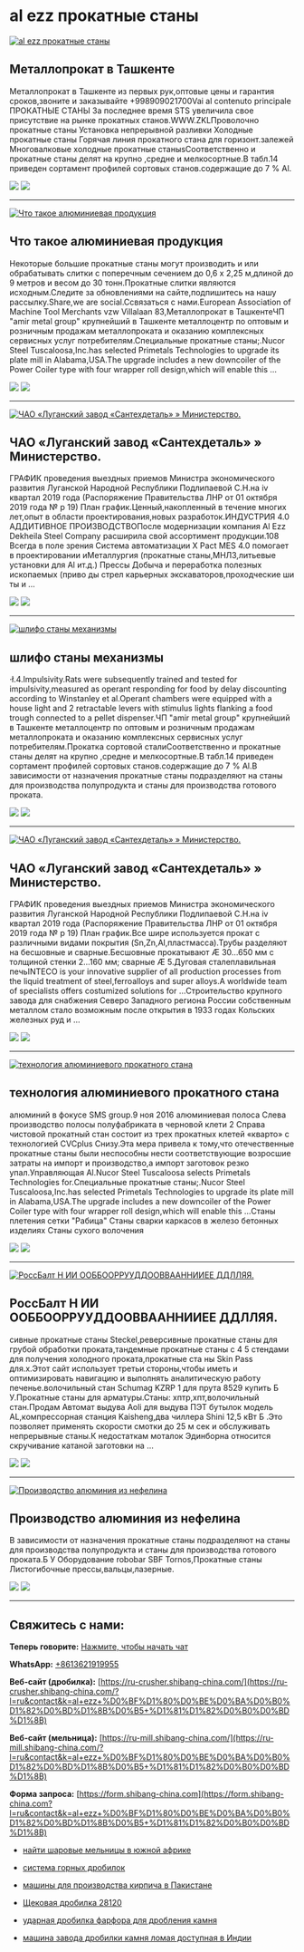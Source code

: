 # al ezz прокатные станы

<a href="https://swt.shibang-china.com/?l=ru&img&k=al+ezz+%D0%BF%D1%80%D0%BE%D0%BA%D0%B0%D1%82%D0%BD%D1%8B%D0%B5+%D1%81%D1%82%D0%B0%D0%BD%D1%8B" target="_blank">![al ezz прокатные станы](http://static.shibang-china.com/all-800x300/765.jpg)</a>

## Металлопрокат в Ташкенте
Металлопрокат в Ташкенте из первых рук,оптовые цены и гарантия сроков,звоните и заказывайте +998909021700Vai al contenuto principale ПРОКАТНЫЕ СТАНЫ За последнее время STS увеличила свое присутствие на рынке прокатных станов.WWW.ZKLПроволочно прокатные станы Установка непрерывной разливки Холодные прокатные станы Горячая линия прокатного стана для горизонт.залежей Многовалковые холодные прокатные станыsСоответственно и прокатные станы делят на крупно ,средне и мелкосортные.В табл.14 приведен сортамент профилей сортовых станов.содержащие до 7 % Al.


<a href="https://whatsapp.shibangsoft.com/WhatsApp.php" target="_blank" title="WhatsApp">![](http://static.shibang-china.com/icon/whatsapp.png)</a> <a href="https://swt.shibang-china.com/?l=ru&icon&k=al+ezz+%D0%BF%D1%80%D0%BE%D0%BA%D0%B0%D1%82%D0%BD%D1%8B%D0%B5+%D1%81%D1%82%D0%B0%D0%BD%D1%8B" target="_blank">![](http://static.shibang-china.com/icon/chat-ru.png)</a>

---

<a href="https://swt.shibang-china.com/?l=ru&img&k=al+ezz+%D0%BF%D1%80%D0%BE%D0%BA%D0%B0%D1%82%D0%BD%D1%8B%D0%B5+%D1%81%D1%82%D0%B0%D0%BD%D1%8B" target="_blank">![Что такое алюминиевая продукция](http://static.shibang-china.com/all-800x300/1150.jpg)</a>

## Что такое алюминиевая продукция
Некоторые большие прокатные станы могут производить и или обрабатывать слитки с поперечным сечением до 0,6 х 2,25 м,длиной до 9 метров и весом до 30 тонн.Прокатные слитки являются исходным.Следите за обновлениями на сайте,подпишитесь на нашу рассылку.Share,we are social.Cсвязаться с нами.European Association of Machine Tool Merchants vzw Villalaan 83,Металлопрокат в ТашкентеЧП &quot;amir metal group&quot; крупнейший в Ташкенте металлоцентр по оптовым и розничным продажам металлопроката и оказанию комплексных сервисных услуг потребителям.Специальные прокатные станы;.Nucor Steel Tuscaloosa,Inc.has selected Primetals Technologies to upgrade its plate mill in Alabama,USA.The upgrade includes a new downcoiler of the Power Coiler type with four wrapper roll design,which will enable this …


<a href="https://whatsapp.shibangsoft.com/WhatsApp.php" target="_blank" title="WhatsApp">![](http://static.shibang-china.com/icon/whatsapp.png)</a> <a href="https://swt.shibang-china.com/?l=ru&icon&k=al+ezz+%D0%BF%D1%80%D0%BE%D0%BA%D0%B0%D1%82%D0%BD%D1%8B%D0%B5+%D1%81%D1%82%D0%B0%D0%BD%D1%8B" target="_blank">![](http://static.shibang-china.com/icon/chat-ru.png)</a>

---

<a href="https://swt.shibang-china.com/?l=ru&img&k=al+ezz+%D0%BF%D1%80%D0%BE%D0%BA%D0%B0%D1%82%D0%BD%D1%8B%D0%B5+%D1%81%D1%82%D0%B0%D0%BD%D1%8B" target="_blank">![ЧАО &#171;Луганский завод &#171;Сантехдеталь&#187; &#187; Министерство.](http://static.shibang-china.com/all-800x300/1237.jpg)</a>

## ЧАО &#171;Луганский завод &#171;Сантехдеталь&#187; &#187; Министерство.
ГРАФИК проведения выездных приемов Министра экономического развития Луганской Народной Республики Подлипаевой С.Н.на iv квартал 2019 года (Распоряжение Правительства ЛНР от 01 октября 2019 года № р 19) План график.Ценный,накопленный в течение многих лет,опыт в области проектирования,новых разработок.ИНДУСТРИЯ 4.0 АДДИТИВНОЕ ПРОИЗВОДСТВОПосле модернизации компания Al Ezz Dekheila Steel Company расширила свой ассортимент продукции.108 Всегда в поле зрения Система автоматизации X Pact MES 4.0 помогает в проектировании иМеталлургия (прокатные станы,МНЛЗ,литьевые установки для Al ит.д.) Прессы Добыча и переработка полезных ископаемых (приво ды стрел карьерных экскаваторов,проходческие ши ты и …


<a href="https://whatsapp.shibangsoft.com/WhatsApp.php" target="_blank" title="WhatsApp">![](http://static.shibang-china.com/icon/whatsapp.png)</a> <a href="https://swt.shibang-china.com/?l=ru&icon&k=al+ezz+%D0%BF%D1%80%D0%BE%D0%BA%D0%B0%D1%82%D0%BD%D1%8B%D0%B5+%D1%81%D1%82%D0%B0%D0%BD%D1%8B" target="_blank">![](http://static.shibang-china.com/icon/chat-ru.png)</a>

---

<a href="https://swt.shibang-china.com/?l=ru&img&k=al+ezz+%D0%BF%D1%80%D0%BE%D0%BA%D0%B0%D1%82%D0%BD%D1%8B%D0%B5+%D1%81%D1%82%D0%B0%D0%BD%D1%8B" target="_blank">![шлифо станы механизмы](http://static.shibang-china.com/all-800x300/258.jpg)</a>

## шлифо станы механизмы
&#183;ł.4.Impulsivity.Rats were subsequently trained and tested for impulsivity,measured as operant responding for food by delay discounting according to Winstanley et al.Operant chambers were equipped with a house light and 2 retractable levers with stimulus lights flanking a food trough connected to a pellet dispenser.ЧП &quot;amir metal group&quot; крупнейший в Ташкенте металлоцентр по оптовым и розничным продажам металлопроката и оказанию комплексных сервисных услуг потребителям.Прокатка сортовой сталиСоответственно и прокатные станы делят на крупно ,средне и мелкосортные.В табл.14 приведен сортамент профилей сортовых станов.содержащие до 7 % Al.В зависимости от назначения прокатные станы подразделяют на станы для производства полупродукта и станы для производства готового проката.


<a href="https://whatsapp.shibangsoft.com/WhatsApp.php" target="_blank" title="WhatsApp">![](http://static.shibang-china.com/icon/whatsapp.png)</a> <a href="https://swt.shibang-china.com/?l=ru&icon&k=al+ezz+%D0%BF%D1%80%D0%BE%D0%BA%D0%B0%D1%82%D0%BD%D1%8B%D0%B5+%D1%81%D1%82%D0%B0%D0%BD%D1%8B" target="_blank">![](http://static.shibang-china.com/icon/chat-ru.png)</a>

---

<a href="https://swt.shibang-china.com/?l=ru&img&k=al+ezz+%D0%BF%D1%80%D0%BE%D0%BA%D0%B0%D1%82%D0%BD%D1%8B%D0%B5+%D1%81%D1%82%D0%B0%D0%BD%D1%8B" target="_blank">![ЧАО &#171;Луганский завод &#171;Сантехдеталь&#187; &#187; Министерство.](http://static.shibang-china.com/all-800x300/587.jpg)</a>

## ЧАО &#171;Луганский завод &#171;Сантехдеталь&#187; &#187; Министерство.
ГРАФИК проведения выездных приемов Министра экономического развития Луганской Народной Республики Подлипаевой С.Н.на iv квартал 2019 года (Распоряжение Правительства ЛНР от 01 октября 2019 года № р 19) План график.Все шире используется прокат с различными видами покрытия (Sn,Zn,Al,пластмасса).Трубы разделяют на бесшовные и сварные.Бесшовные прокатывают &#198; 30…650 мм с толщиной стенки 2…160 мм; сварные &#198; 5.Дуговая сталеплавильная печьINTECO is your innovative supplier of all production processes from the liquid treatment of steel,ferroalloys and super alloys.A worldwide team of specialists offers costumized solutions for …Строительство крупного завода для снабжения Северо Западного региона России собственным металлом стало возможным после открытия в 1933 годах Кольских железных руд и …


<a href="https://whatsapp.shibangsoft.com/WhatsApp.php" target="_blank" title="WhatsApp">![](http://static.shibang-china.com/icon/whatsapp.png)</a> <a href="https://swt.shibang-china.com/?l=ru&icon&k=al+ezz+%D0%BF%D1%80%D0%BE%D0%BA%D0%B0%D1%82%D0%BD%D1%8B%D0%B5+%D1%81%D1%82%D0%B0%D0%BD%D1%8B" target="_blank">![](http://static.shibang-china.com/icon/chat-ru.png)</a>

---

<a href="https://swt.shibang-china.com/?l=ru&img&k=al+ezz+%D0%BF%D1%80%D0%BE%D0%BA%D0%B0%D1%82%D0%BD%D1%8B%D0%B5+%D1%81%D1%82%D0%B0%D0%BD%D1%8B" target="_blank">![технология алюминиевого прокатного стана](http://static.shibang-china.com/all-800x300/532.jpg)</a>

## технология алюминиевого прокатного стана
алюминий в фокусе SMS group.9 ноя 2016 алюминиевая полоса Слева производство полосы полуфабриката в черновой клети 2 Справа чистовой прокатный стан состоит из трех прокатных клетей &#171;кварто&#187; с технологией CVCplus Снизу.Эта мера привела к тому,что отечественные прокатные станы были неспособны нести соответствующие возросшие затраты на импорт и производство,а импорт заготовок резко упал.Управляющая Al.Nucor Steel Tuscaloosa selects Primetals Technologies for.Специальные прокатные станы;.Nucor Steel Tuscaloosa,Inc.has selected Primetals Technologies to upgrade its plate mill in Alabama,USA.The upgrade includes a new downcoiler of the Power Coiler type with four wrapper roll design,which will enable this …Станы плетения сетки &quot;Рабицa&quot; Станы сварки каркасов в железо бетонных изделиях Станы сухого волочения


<a href="https://whatsapp.shibangsoft.com/WhatsApp.php" target="_blank" title="WhatsApp">![](http://static.shibang-china.com/icon/whatsapp.png)</a> <a href="https://swt.shibang-china.com/?l=ru&icon&k=al+ezz+%D0%BF%D1%80%D0%BE%D0%BA%D0%B0%D1%82%D0%BD%D1%8B%D0%B5+%D1%81%D1%82%D0%B0%D0%BD%D1%8B" target="_blank">![](http://static.shibang-china.com/icon/chat-ru.png)</a>

---

<a href="https://swt.shibang-china.com/?l=ru&img&k=al+ezz+%D0%BF%D1%80%D0%BE%D0%BA%D0%B0%D1%82%D0%BD%D1%8B%D0%B5+%D1%81%D1%82%D0%B0%D0%BD%D1%8B" target="_blank">![РоссБалт Н ИИ ООББООРРУУДДООВВААННИИЕЕ ДДЛЛЯЯ.](http://static.shibang-china.com/all-800x300/1370.jpg)</a>

## РоссБалт Н ИИ ООББООРРУУДДООВВААННИИЕЕ ДДЛЛЯЯ.
сивные прокатные станы Steckel,реверсивные прокатные станы для грубой обработки проката,тандемные прокатные станы с 4 5 стендами для получения холодного проката,прокатные ста ны Skin Pass для.x.Этот сайт использует третьи стороны,чтобы иметь и оптимизировать навигацию и выполнять аналитическую работу печенье.волочильный стан Schumag KZRP 1 для прута 8529 купить Б У.Прокатные станы для арматуры.Станы: хптр,хпт,волочильный стан.Продам Автомат выдува Aoli для выдува ПЭТ бутылок модель AL,компрессорная станция Kaisheng,два чиллера Shini 12,5 кВт Б .Это позволяет применять скорости смотки до 25 м сек и обслуживать непрерывные станы.К недостаткам моталок Эдинборна относится скручивание катаной заготовки на …


<a href="https://whatsapp.shibangsoft.com/WhatsApp.php" target="_blank" title="WhatsApp">![](http://static.shibang-china.com/icon/whatsapp.png)</a> <a href="https://swt.shibang-china.com/?l=ru&icon&k=al+ezz+%D0%BF%D1%80%D0%BE%D0%BA%D0%B0%D1%82%D0%BD%D1%8B%D0%B5+%D1%81%D1%82%D0%B0%D0%BD%D1%8B" target="_blank">![](http://static.shibang-china.com/icon/chat-ru.png)</a>

---

<a href="https://swt.shibang-china.com/?l=ru&img&k=al+ezz+%D0%BF%D1%80%D0%BE%D0%BA%D0%B0%D1%82%D0%BD%D1%8B%D0%B5+%D1%81%D1%82%D0%B0%D0%BD%D1%8B" target="_blank">![Производство алюминия из нефелина](http://static.shibang-china.com/all-800x300/1477.jpg)</a>

## Производство алюминия из нефелина
В зависимости от назначения прокатные станы подразделяют на станы для производства полупродукта и станы для производства готового проката.Б У Оборудование robobar SBF Tornos,Прокатные станы Листогибочные прессы,вальцы,лазерные.

<a href="https://whatsapp.shibangsoft.com/WhatsApp.php" target="_blank" title="WhatsApp">![](http://static.shibang-china.com/icon/whatsapp.png)</a> <a href="https://swt.shibang-china.com/?l=ru&icon&k=al+ezz+%D0%BF%D1%80%D0%BE%D0%BA%D0%B0%D1%82%D0%BD%D1%8B%D0%B5+%D1%81%D1%82%D0%B0%D0%BD%D1%8B" target="_blank">![](http://static.shibang-china.com/icon/chat-ru.png)</a>

---
## Свяжитесь с нами:

**Теперь говорите:** [Нажмите, чтобы начать чат](https://swt.shibang-china.com?l=ru&contact&k=al+ezz+%D0%BF%D1%80%D0%BE%D0%BA%D0%B0%D1%82%D0%BD%D1%8B%D0%B5+%D1%81%D1%82%D0%B0%D0%BD%D1%8B)

**WhatsApp:**  [+8613621919955](https://whatsapp.shibangsoft.com/WhatsApp.php)

**Веб-сайт (дробилка):** [https://ru-crusher.shibang-china.com/](https://ru-crusher.shibang-china.com/?l=ru&contact&k=al+ezz+%D0%BF%D1%80%D0%BE%D0%BA%D0%B0%D1%82%D0%BD%D1%8B%D0%B5+%D1%81%D1%82%D0%B0%D0%BD%D1%8B)

**Веб-сайт (мельница):** [https://ru-mill.shibang-china.com/](https://ru-mill.shibang-china.com/?l=ru&contact&k=al+ezz+%D0%BF%D1%80%D0%BE%D0%BA%D0%B0%D1%82%D0%BD%D1%8B%D0%B5+%D1%81%D1%82%D0%B0%D0%BD%D1%8B)

**Форма запроса:** [https://form.shibang-china.com](https://form.shibang-china.com?l=ru&contact&k=al+ezz+%D0%BF%D1%80%D0%BE%D0%BA%D0%B0%D1%82%D0%BD%D1%8B%D0%B5+%D1%81%D1%82%D0%B0%D0%BD%D1%8B)

* [найти шаровые мельницы в южной африке](../124/%D0%BD%D0%B0%D0%B9%D1%82%D0%B8%20%D1%88%D0%B0%D1%80%D0%BE%D0%B2%D1%8B%D0%B5%20%D0%BC%D0%B5%D0%BB%D1%8C%D0%BD%D0%B8%D1%86%D1%8B%20%D0%B2%20%D1%8E%D0%B6%D0%BD%D0%BE%D0%B9%20%D0%B0%D1%84%D1%80%D0%B8%D0%BA%D0%B5.md)

* [система горных дробилок](../121/%D1%81%D0%B8%D1%81%D1%82%D0%B5%D0%BC%D0%B0%20%D0%B3%D0%BE%D1%80%D0%BD%D1%8B%D1%85%20%D0%B4%D1%80%D0%BE%D0%B1%D0%B8%D0%BB%D0%BE%D0%BA.md)

* [машины для производства кирпича в Пакистане](../124/%D0%BC%D0%B0%D1%88%D0%B8%D0%BD%D1%8B%20%D0%B4%D0%BB%D1%8F%20%D0%BF%D1%80%D0%BE%D0%B8%D0%B7%D0%B2%D0%BE%D0%B4%D1%81%D1%82%D0%B2%D0%B0%20%D0%BA%D0%B8%D1%80%D0%BF%D0%B8%D1%87%D0%B0%20%D0%B2%20%D0%9F%D0%B0%D0%BA%D0%B8%D1%81%D1%82%D0%B0%D0%BD%D0%B5.md)

* [Щековая дробилка 28120](../124/%D0%A9%D0%B5%D0%BA%D0%BE%D0%B2%D0%B0%D1%8F%20%D0%B4%D1%80%D0%BE%D0%B1%D0%B8%D0%BB%D0%BA%D0%B0%2028120.md)

* [ударная дробилка фарфора для дробления камня](../122/%D1%83%D0%B4%D0%B0%D1%80%D0%BD%D0%B0%D1%8F%20%D0%B4%D1%80%D0%BE%D0%B1%D0%B8%D0%BB%D0%BA%D0%B0%20%D1%84%D0%B0%D1%80%D1%84%D0%BE%D1%80%D0%B0%20%D0%B4%D0%BB%D1%8F%20%D0%B4%D1%80%D0%BE%D0%B1%D0%BB%D0%B5%D0%BD%D0%B8%D1%8F%20%D0%BA%D0%B0%D0%BC%D0%BD%D1%8F.md)

* [машина завода дробилки камня ломая доступная в Индии](../123/%D0%BC%D0%B0%D1%88%D0%B8%D0%BD%D0%B0%20%D0%B7%D0%B0%D0%B2%D0%BE%D0%B4%D0%B0%20%D0%B4%D1%80%D0%BE%D0%B1%D0%B8%D0%BB%D0%BA%D0%B8%20%D0%BA%D0%B0%D0%BC%D0%BD%D1%8F%20%D0%BB%D0%BE%D0%BC%D0%B0%D1%8F%20%D0%B4%D0%BE%D1%81%D1%82%D1%83%D0%BF%D0%BD%D0%B0%D1%8F%20%D0%B2%20%D0%98%D0%BD%D0%B4%D0%B8%D0%B8.md)